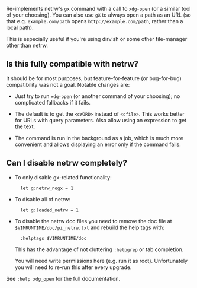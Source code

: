 Re-implements netrw's `gx` command with a call to `xdg-open` (or a similar tool
of your choosing). You can also use `gX` to always open a path as an URL (so
that e.g. `example.com/path` opens `http://example.com/path`, rather than a
local path).

This is especially useful if you're using dirvish or some other file-manager
other than netrw.

Is this fully compatible with netrw?
------------------------------------
It should be for most purposes, but feature-for-feature (or bug-for-bug)
compatibility was not a goal. Notable changes are:

- Just try to run `xdg-open` (or another command of your choosing); no
  complicated fallbacks if it fails.

- The default is to get the `<cWORD>` instead of `<cfile>`. This works better
  for URLs with query parameters. Also allow using an expression to get the
  text.

- The command is run in the background as a job, which is much more convenient
  and allows displaying an error only if the command fails.

Can I disable netrw completely?
-------------------------------

- To only disable gx-related functionality:

		let g:netrw_nogx = 1

- To disable all of netrw:

		let g:loaded_netrw = 1

- To disable the netrw doc files you need to remove the doc file at 
  `$VIMRUNTIME/doc/pi_netrw.txt` and rebuild the help tags with:

		:helptags $VIMRUNTIME/doc

  This has the advantage of not cluttering `:helpgrep` or tab completion.

  You will need write permissions here (e.g. run it as root). Unfortunately you
  will need to re-run this after every upgrade.

See `:help xdg_open` for the full documentation.
